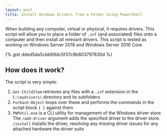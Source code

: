 ```yaml
---
layout: post
title: Install Windows Drivers from a Folder Using PowerShell
---
```


When building any computer, virtual or physical, it requires drivers. This script will allow you to place a folder of `.inf` (and associated) files onto a computer and then install all relevant drivers. This script is tested as working on Windows Server 2016 and Windows Server 2016 Core.

{% gist dded5da5cbb69dc5f37c9b603797830d %}

## How does it work?

The script is very simple:

1. `Get-ChildItem` retrieves any files with a `.inf` extension in the `C:\mydrivers\` directory and its subfolders
2. `ForEach-Object` loops over these and performs the commands in the script block `{ }` against them
3. `PNPUtil.exe` is a CLI utility for management of the Windows driver store. The `/add-driver` argument adds the specified driver to the driver store. `/install` installs the driver, resolving any missing driver issues for any attached hardware the driver suits
